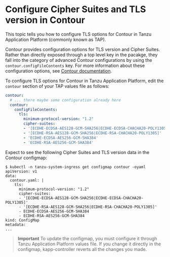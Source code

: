 # Configure Cipher Suites and TLS version in Contour

This topic tells you how to configure TLS options for Contour in Tanzu Application Platform (commonly known as TAP).

Contour provides configuration options for TLS version and Cipher Suites. 
Rather than directly exposed through a top level key in the pacakge, 
they fall into the category of advanced Contour configurations by using the `contour.configFileContents` key. 
For more information about these configuration options, 
see [Contour documentation](https://projectcontour.io/docs/v1.23.1/configuration/). 

To configure TLS options for Contour in Tanzu Application Platform, 
edit the `contour` section of your TAP values file as follows:

```yaml
contour:
  # ... there maybe some configuration already here
  contour:
    configFileContents:
      tls:
        minimum-protocol-version: "1.2"
        cipher-suites:
        - '[ECDHE-ECDSA-AES128-GCM-SHA256|ECDHE-ECDSA-CHACHA20-POLY1305]'
        - '[ECDHE-RSA-AES128-GCM-SHA256|ECDHE-RSA-CHACHA20-POLY1305]'
        - 'ECDHE-ECDSA-AES256-GCM-SHA384'
        - 'ECDHE-RSA-AES256-GCM-SHA384'
```

Expect to see the following Cipher Suites and TLS version data in the Contour configmap:

```console
$ kubectl -n tanzu-system-ingress get configmap contour -oyaml
apiVersion: v1
data:
  contour.yaml: |
    tls:
      minimum-protocol-version: "1.2"
      cipher-suites:
      - '[ECDHE-ECDSA-AES128-GCM-SHA256|ECDHE-ECDSA-CHACHA20-POLY1305]'
      - '[ECDHE-RSA-AES128-GCM-SHA256|ECDHE-RSA-CHACHA20-POLY1305]'
      - ECDHE-ECDSA-AES256-GCM-SHA384
      - ECDHE-RSA-AES256-GCM-SHA384
kind: ConfigMap
metadata:
...
```

> **Important** To update the configmap, you must configure it through Tanzu Application Platform values file. 
If you change it directly in the configmap, kapp-controller reverts all the changes you made.
